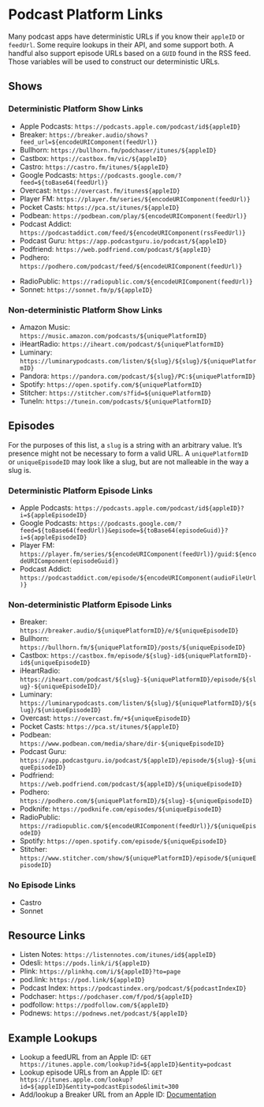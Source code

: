 # Podcast Platform Links
Many podcast apps have deterministic URLs if you know their `appleID` or `feedUrl`. Some require lookups in their API, and some support both. A handful also support episode URLs based on a `GUID` found in the RSS feed. Those variables will be used to construct our deterministic URLs.

## Shows

### Deterministic Platform Show Links
* Apple Podcasts: `https://podcasts.apple.com/podcast/id${appleID}`
* Breaker: `https://breaker.audio/shows?feed_url=${encodeURIComponent(feedUrl)}`
* Bullhorn: `https://bullhorn.fm/podchaser/itunes/${appleID}`
* Castbox: `https://castbox.fm/vic/${appleID}`
* Castro: `https://castro.fm/itunes/${appleID}`
* Google Podcasts: `https://podcasts.google.com/?feed=${toBase64(feedUrl)}`
* Overcast: `https://overcast.fm/itunes${appleID}`
* Player FM: `https://player.fm/series/${encodeURIComponent(feedUrl)}`
* Pocket Casts: `https://pca.st/itunes/${appleID}`
* Podbean: `https://podbean.com/play/${encodeURIComponent(feedUrl)}`
* Podcast Addict: `https://podcastaddict.com/feed/${encodeURIComponent(rssFeedUrl)}`
* Podcast Guru: `https://app.podcastguru.io/podcast/${appleID}`
* Podfriend: `https://web.podfriend.com/podcast/${appleID}`
* Podhero: `https://podhero.com/podcast/feed/${encodeURIComponent(feedUrl)}`
<!-- * Podknife: `https://podknife.com/podcast?feed_url=${appleID}` -->
* RadioPublic: `https://radiopublic.com/${encodeURIComponent(feedUrl)}`
* Sonnet: `https://sonnet.fm/p/${appleID}`

### Non-deterministic Platform Show Links
* Amazon Music: `https://music.amazon.com/podcasts/${uniquePlatformID}`
* iHeartRadio: `https://iheart.com/podcast/${uniquePlatformID}`
* Luminary: `https://luminarypodcasts.com/listen/${slug}/${slug}/${uniquePlatformID}`
* Pandora: `https://pandora.com/podcast/${slug}/PC:${uniquePlatformID}`
* Spotify: `https://open.spotify.com/${uniquePlatformID}`
* Stitcher: `https://stitcher.com/s?fid=${uniquePlatformID}`
* TuneIn: `https://tunein.com/podcasts/${uniquePlatformID}`

## Episodes
For the purposes of this list, a `slug` is a string with an arbitrary value. It’s presence might not be necessary to form a valid URL. A `uniquePlatformID` or `uniqueEpisodeID` may look like a slug, but are not malleable in the way a slug is.

### Deterministic Platform Episode Links
* Apple Podcasts: `https://podcasts.apple.com/podcast/id${appleID}?i=${appleEpisodeID}`
* Google Podcasts: `https://podcasts.google.com/?feed=${toBase64(feedUrl)}&episode=${toBase64(episodeGuid)}?i=${appleEpisodeID}`
* Player FM: `https://player.fm/series/${encodeURIComponent(feedUrl)}/guid:${encodeURIComponent(episodeGuid)}`
* Podcast Addict: `https://podcastaddict.com/episode/${encodeURIComponent(audioFileUrl)}`

### Non-deterministic Platform Episode Links
* Breaker: `https://breaker.audio/${uniquePlatformID}/e/${uniqueEpisodeID}`
* Bullhorn: `https://bullhorn.fm/${uniquePlatformID}/posts/${uniqueEpisodeID}`
* Castbox: `https://castbox.fm/episode/${slug}-id${uniquePlatformID}-id${uniqueEpisodeID}`
* iHeartRadio: `https://iheart.com/podcast/${slug}-${uniquePlatformID}/episode/${slug}-${uniqueEpisodeID}/`
* Luminary: `https://luminarypodcasts.com/listen/${slug}/${uniquePlatformID}/${slug}/${uniqueEpisodeID}`
* Overcast: `https://overcast.fm/+${uniqueEpisodeID}`
* Pocket Casts: `https://pca.st/itunes/${appleID}`
* Podbean: `https://www.podbean.com/media/share/dir-${uniqueEpisodeID}`
* Podcast Guru: `https://app.podcastguru.io/podcast/${appleID}/episode/${slug}-${uniqueEpisodeID}`
* Podfriend: `https://web.podfriend.com/podcast/${appleID}/${uniqueEpisodeID}`
* Podhero: `https://podhero.com/${uniquePlatformID}/${slug}-${uniqueEpisodeID}`
* Podknife: `https://podknife.com/episodes/${uniqueEpisodeID}`
* RadioPublic: `https://radiopublic.com/${encodeURIComponent(feedUrl)}/${uniqueEpisodeID}`
* Spotify: `https://open.spotify.com/episode/${uniqueEpisodeID}`
* Stitcher: `https://www.stitcher.com/show/${uniquePlatformID}/episode/${uniqueEpisodeID}`

### No Episode Links
* Castro
* Sonnet

## Resource Links
* Listen Notes: `https://listennotes.com/itunes/id${appleID}`
* Odesli: `https://pods.link/i/${appleID}`
* Plink: `https://plinkhq.com/i/${appleID}?to=page`
* pod.link: `https://pod.link/${appleID}`
* Podcast Index: `https://podcastindex.org/podcast/${podcastIndexID}`
* Podchaser: `https://podchaser.com/f/pod/${appleID}`
* podfollow: `https://podfollow.com/${appleID}`
* Podnews: `https://podnews.net/podcast/${appleID}`

## Example Lookups
* Lookup a feedURL from an Apple ID: `GET https://itunes.apple.com/lookup?id=${appleID}&entity=podcast`
* Lookup episode URLs from an Apple ID: `GET https://itunes.apple.com/lookup?id=${appleID}&entity=podcastEpisode&limit=300`
* Add/lookup a Breaker URL from an Apple ID: [Documentation](https://blog.breaker.audio/how-to-add-a-podcast-to-breaker-68677e12c0c3#4d0f)